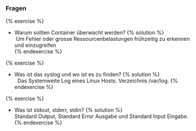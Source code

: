 ### Fragen

{% exercise %}
* Warum sollten Container überwacht werden?
{% solution %}  
	 Um Fehler oder grosse Ressourcenbelastungen frühzeitig zu erkennen und einzugreifen	
{% endexercise %}

{% exercise %}
* Was ist das syslog und wo ist es zu finden?
{% solution %}  
	 	Das Systemweite Log eines Linux Hosts. Verzeichnis /var/log.
{% endexercise %}
	
{% exercise %}
* Was ist stdout, stderr, stdin?
{% solution %}  
	 Standard Output, Standard Error Ausgabe und Standard Input Eingabe. 	
{% endexercise %}
